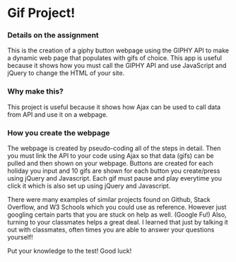 # Gif Project!

### Details on the assignment
This is the creation of a giphy button webpage using the GIPHY API to make a dynamic web page that populates with gifs of choice. This app is useful because it shows how you must call the GIPHY API and use JavaScript and jQuery to change the HTML of your site.

### Why make this?
This project is useful because it shows how Ajax can be used to call data from API and use it on a webpage. 

### How you create the webpage

The webpage is created by pseudo-coding all of the steps in detail. Then you must link the API to your code using Ajax so that data (gifs) can be pulled and then shown on your webpage. Buttons are created for each holiday you input and 10 gifs are shown for each button you create/press using jQuery and Javascript. Each gif must pause and play everytime you click it which is also set up using jQuery and Javascript.

There were many examples of similar projects found on Github, Stack Overflow, and W3 Schools which you could use as reference. However just googling certain parts that you are stuck on help as well. (Google Fu!) Also, turning to your classmates helps a great deal. I learned that just by talking it out with classmates, often times you are able to answer your questions yourself!

Put your knowledge to the test! Good luck!